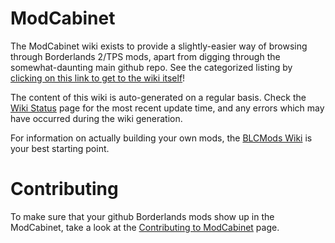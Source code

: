 # ModCabinet

The ModCabinet wiki exists to provide a slightly-easier way of browsing through
Borderlands 2/TPS mods, apart from digging through the somewhat-daunting main
github repo.  See the categorized listing by [clicking on this link to get to
the wiki itself](https://github.com/BLCM/ModCabinet/wiki)!

The content of this wiki is auto-generated on a regular basis.  Check the
[Wiki Status](https://github.com/BLCM/ModCabinet/wiki/Wiki-Status) page for
the most recent update time, and any errors which may have occurred during
the wiki generation.

For information on actually building your own mods, the [BLCMods
Wiki](https://github.com/BLCM/BLCMods/wiki) is your best starting point.

# Contributing

To make sure that your github Borderlands mods show up in the ModCabinet,
take a look at the [Contributing to ModCabinet](https://github.com/BLCM/ModCabinet/wiki/Contributing-to-ModCabinet)
page.
